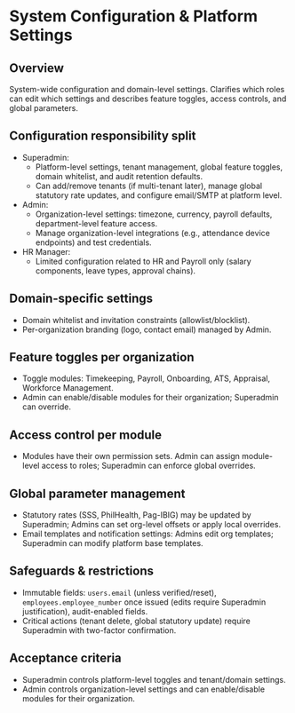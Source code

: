 # System Configuration & Platform Settings

## Overview
System-wide configuration and domain-level settings. Clarifies which roles can edit which settings and describes feature toggles, access controls, and global parameters.

## Configuration responsibility split
- Superadmin:
  - Platform-level settings, tenant management, global feature toggles, domain whitelist, and audit retention defaults.
  - Can add/remove tenants (if multi-tenant later), manage global statutory rate updates, and configure email/SMTP at platform level.
- Admin:
  - Organization-level settings: timezone, currency, payroll defaults, department-level feature access.
  - Manage organization-level integrations (e.g., attendance device endpoints) and test credentials.
- HR Manager:
  - Limited configuration related to HR and Payroll only (salary components, leave types, approval chains).

## Domain-specific settings
- Domain whitelist and invitation constraints (allowlist/blocklist).
- Per-organization branding (logo, contact email) managed by Admin.

## Feature toggles per organization
- Toggle modules: Timekeeping, Payroll, Onboarding, ATS, Appraisal, Workforce Management.
- Admin can enable/disable modules for their organization; Superadmin can override.

## Access control per module
- Modules have their own permission sets. Admin can assign module-level access to roles; Superadmin can enforce global overrides.

## Global parameter management
- Statutory rates (SSS, PhilHealth, Pag-IBIG) may be updated by Superadmin; Admins can set org-level offsets or apply local overrides.
- Email templates and notification settings: Admins edit org templates; Superadmin can modify platform base templates.

## Safeguards & restrictions
- Immutable fields: `users.email` (unless verified/reset), `employees.employee_number` once issued (edits require Superadmin justification), audit-enabled fields.
- Critical actions (tenant delete, global statutory update) require Superadmin with two-factor confirmation.

## Acceptance criteria
- Superadmin controls platform-level toggles and tenant/domain settings.
- Admin controls organization-level settings and can enable/disable modules for their organization.
